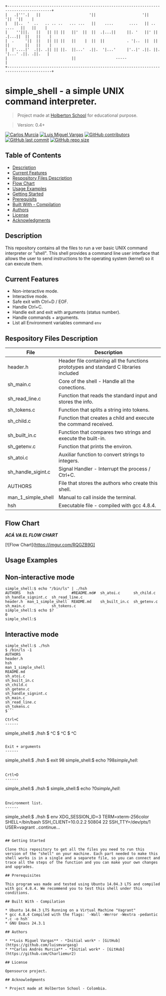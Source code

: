     +------------------------------------------------------------------------------------------+
    |   .|'''.|   ||                      '||                     '||              '||  '||    |
    |   ||..  '  ..   .. .. ..   ... ...   ||    ....       ....   || ..     ....   ||   ||    |
    |    ''|||.   ||   || || ||   ||'  ||  ||  .|...||     ||. '   ||' ||  .|...||  ||   ||    |
    |  .     '||  ||   || || ||   ||    |  ||  ||          . '|..  ||  ||  ||       ||   ||    |
    |  |'....|'  .||. .|| || ||.  ||...'  .||.  '|...'     |'..|' .||. ||.  '|...' .||. .||.   |
    |                             ||                  -----                                    |
    +------------------------------------------------------------------------------------------+

# simple_shell - a simple UNIX command interpreter.

> Project made at [Holberton School](https://www.holbertonschool.com "Holberton School.") for educational purpose.

> Version: 0.4+

[![Carlos Murcia](https://img.shields.io/twitter/url?url=https%3A%2F%2Ftwitter.com%2Fcharliesoka)](https://twitter.com/charliesoka) [![Luis Miguel Vargas](https://img.shields.io/twitter/url?url=https%3A%2F%2Ftwitter.com%2Fluismvargasg1)](https://twitter.com/luismvargasg1) [![GitHub contributors](https://img.shields.io/github/contributors/luismvargasg/simple_shell)](https://github.com/contributors/luismvargasg/simple_shell) [![GitHub last commit](https://img.shields.io/github/last-commit/luismvargasg/simple_shell)](https://github/last-commit/luismvargasg/simple_shell) [![GitHub repo size](https://img.shields.io/github/repo-size/luismvargasg/simple_shell)](https:///github/repo-size/luismvargasg/simple_shell)

## Table of Contents

- [Description](#description)
- [Current Features](#current-features)
- [Respository Files Description](#repository-files-description)
- [Flow Chart](#flow-chart)
- [Usage Examples](#usage-examples)
- [Getting Started](#getting-started)
- [Prerequisits](#prerequisits)
- [Built With - Compilation](#built-with---compilation)
- [Authors](#authors)
- [License](#license)
- [Acknowledgments](#Acknowledgments)

## Description

This repository contains all the files to run a ver basic UNIX command interpreter or "shell". This shell provides a command line user interface that allows the user to send instructions to the operating system (kernel) so it can execute them.

## Current Features

* Non-interactive mode.
* Interactive mode.
* Safe exit with Ctrl+D / EOF.
* Handle Ctrl+C.
* Handle exit and exit with arguments (status number).
* Handle commands + arguments.
* List all Environment variables command `env`

## Respository Files Description

| **File** | **Description** |
|----------|-----------------|
| header.h | Header file containing all the functions prototypes and standard C libraries included |
| sh_main.c | Core of the shell - Handle all the conections. |
| sh_read_line.c | Function that reads the standard input and stores the info. |
| sh_tokens.c | Function that splits a string into tokens. |
| sh_child.c | Function that creates a child and execute the command received. |
| sh_built_in.c | Function that compares two strings and execute the built-in. |
| sh_getenv.c | Function that prints the environ. |
| sh_atoi.c | Auxiliar function to convert strings to integers. |
| sh_handle_sigint.c | Signal Handler - Interrupt the process / Ctrl+C. |
| AUTHORS | File that stores the authors who create this shell. |
| man_1_simple_shell | Manual to call inside the terminal. |
| hsh | Executable file - compiled with gcc 4.8.4. |

## Flow Chart

***ACÁ VA EL FLOW CHART***

[![Flow Chart](https://imgur.com/RQGZB9G]

## Usage Examples

Non-interactive mode
------
```
simple_shell:$ echo "/bin/ls" | ./hsh
AUTHORS   hsh                 #README.md#  sh_atoi.c      sh_child.c   sh_handle_signint.c  sh_read_line.c
header.h  man_1_simple_shell  README.md    sh_built_in.c  sh_getenv.c  sh_main.c            sh_tokens.c
simple_shell:$ echo $?
0
simple_shell:$
```

Interactive mode
------
```
simple_shell:$ ./hsh
$ /bin/ls -1
AUTHORS
header.h
hsh
man_1_simple_shell
README.md
sh_atoi.c
sh_built_in.c
sh_child.c
sh_getenv.c
sh_handle_signint.c
sh_main.c
sh_read_line.c
sh_tokens.c
$```

Ctrl+C
------
```
simple_shell:$ ./hsh
$ ^C
$ ^C
$ ^C
```

Exit + arguments
------
```
simple_shell:$ ./hsh
$ exit 98
simple_shell:$ echo $?
98
simple_shell:$
```

Crtl+D
------
```
simple_shell:$ ./hsh
$
simple_shell:$ echo $?
0
simple_shell:$
```

Environment list.
------
```
simple_shell:$ ./hsh
$ env
XDG_SESSION_ID=3
TERM=xterm-256color
SHELL=/bin/bash
SSH_CLIENT=10.0.2.2 50804 22
SSH_TTY=/dev/pts/1
USER=vagrant
..continue...
```

## Getting Started

Clone this repository to get all the files you need to run this version of the "shell" on your machine. Each part needed to make this shell works is in a single and a separete file, so you can connect and trace all the steps of the function and you can make your own changes and upgrades.

## Prerequisites

This program was made and tested using Ubuntu 14.04.3 LTS and compiled with gcc 4.8.4. We recommend you to test this shell under this conditions.

## Built With - Compilation

* Ubuntu 14.04.3 LTS Running on a Virtual Machine "Vagrant"
* gcc 4.8.4 Compiled with the flags: `-Wall -Werror -Wextra -pedantic *.c -o hsh`
* GNU Emacs 24.3.1

## Authors

* **Luis Miguel Vargas** - *Initial work* - [GitHub](https://github.com/luismvargasg)
* **Carlos Andrés Murcia** - *Initial work* - [GitHub](https://github.com/Charliemur2)

## License

Opensource project.

## Acknowledgments

* Project made at Holberton School - Colombia.